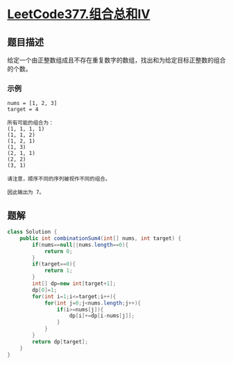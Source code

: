 # [LeetCode377.组合总和Ⅳ](https://leetcode-cn.com/problems/combination-sum-iv/)
## 题目描述
给定一个由正整数组成且不存在重复数字的数组，找出和为给定目标正整数的组合的个数。
### 示例
```
nums = [1, 2, 3]
target = 4

所有可能的组合为：
(1, 1, 1, 1)
(1, 1, 2)
(1, 2, 1)
(1, 3)
(2, 1, 1)
(2, 2)
(3, 1)

请注意，顺序不同的序列被视作不同的组合。

因此输出为 7。
```
## 题解
```java
class Solution {
    public int combinationSum4(int[] nums, int target) {
        if(nums==null||nums.length==0){
            return 0;
        }
        if(target==0){
            return 1;
        }
        int[] dp=new int[target+1];
        dp[0]=1;
        for(int i=1;i<=target;i++){
            for(int j=0;j<nums.length;j++){
                if(i>=nums[j]){
                    dp[i]+=dp[i-nums[j]];
                }
            }
        }
        return dp[target];
    }
}
```
